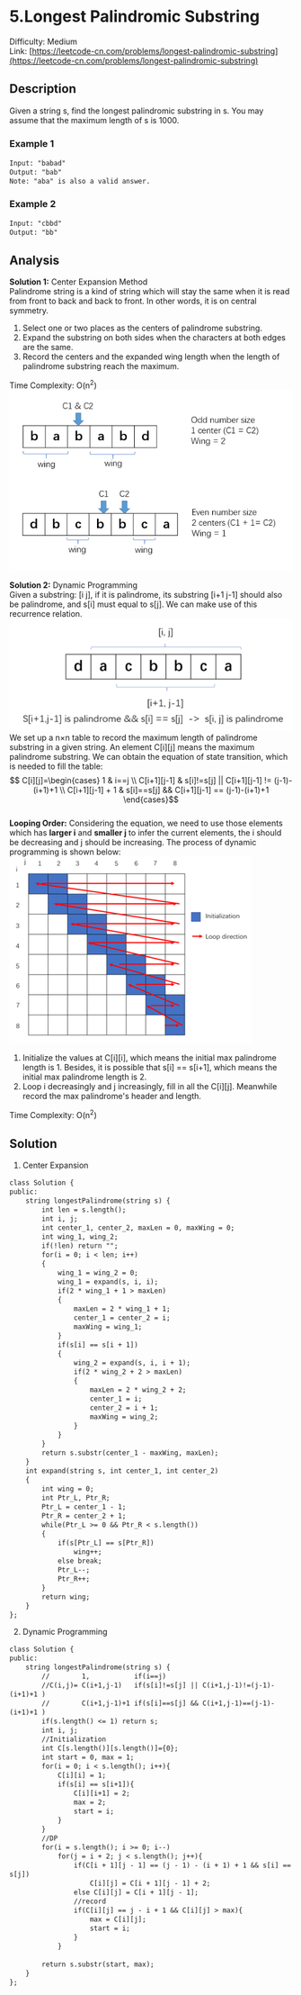 # 5.Longest Palindromic Substring
Difficulty: Medium  
Link: [https://leetcode-cn.com/problems/longest-palindromic-substring](https://leetcode-cn.com/problems/longest-palindromic-substring)
## Description
Given a string s, find the longest palindromic substring in s. You may assume that the maximum length of s is 1000.
### Example 1
``` 
Input: "babad"
Output: "bab"
Note: "aba" is also a valid answer.
```
### Example 2
```
Input: "cbbd"
Output: "bb"
```
## Analysis
**Solution 1:** Center Expansion Method  
Palindrome string is a kind of string which will stay the same when it is read from front to back and back to front. In other words, it is on central symmetry.  
1. Select one or two places as the centers of palindrome substring. 
2. Expand the substring on both sides when the characters at both edges are the same.
3. Record the centers and the expanded wing length when the length of palindrome substring reach the maximum.  

Time Complexity: O(n<sup>2</sup>)  
![Image](https://github.com/WindsorWZZ/LeetCode-Solution/blob/master/pic/LC5.png)  

**Solution 2:** Dynamic Programming  
Given a substring: [i j], if it is palindrome, its substring [i+1 j-1] should also be palindrome, and s[i] must equal to s[j]. We can make use of this recurrence relation.  
![Image](https://github.com/WindsorWZZ/LeetCode-Solution/blob/master/pic/LC5_2.png)  
We set up a n×n table to record the maximum length of palindrome substring in a given string. An element C[i][j] means the maximum palindrome substring. We can obtain the equation of state transition, which is needed to fill the table:  
$$ C[i][j]=\begin{cases}
1 & i==j \\
C[i+1][j-1] & s[i]!=s[j] || C[i+1][j-1] != (j-1)-(i+1)+1 \\
C[i+1][j-1] + 1 & s[i]==s[j] && C[i+1][j-1] == (j-1)-(i+1)+1 
\end{cases}$$  
**Looping Order:** Considering the equation, we need to use those elements which has **larger i** and **smaller j** to infer the current elements, the i should be decreasing and j should be increasing. The process of dynamic programming is shown below:  
![Image](https://github.com/WindsorWZZ/LeetCode-Solution/blob/master/pic/LC5_3.png)  
1. Initialize the values at C[i][i], which means the initial max palindrome length is 1. Besides, it is possible that s[i] == s[i+1], which means the initial max palindrome length is 2.  
2. Loop i decreasingly and j increasingly, fill in all the C[i][j]. Meanwhile record the max palindrome's header and length.  

Time Complexity: O(n<sup>2</sup>)  
## Solution
1. Center Expansion
```
class Solution {
public:
    string longestPalindrome(string s) {
        int len = s.length();
        int i, j;
        int center_1, center_2, maxLen = 0, maxWing = 0;
        int wing_1, wing_2;
        if(!len) return "";
        for(i = 0; i < len; i++)
        {
            wing_1 = wing_2 = 0;
            wing_1 = expand(s, i, i);
            if(2 * wing_1 + 1 > maxLen)
            {
                maxLen = 2 * wing_1 + 1;
                center_1 = center_2 = i;
                maxWing = wing_1;
            }
            if(s[i] == s[i + 1])
            {
                wing_2 = expand(s, i, i + 1);
                if(2 * wing_2 + 2 > maxLen)
                {
                    maxLen = 2 * wing_2 + 2;
                    center_1 = i;
                    center_2 = i + 1;
                    maxWing = wing_2;
                }
            }
        }
        return s.substr(center_1 - maxWing, maxLen);
    }
    int expand(string s, int center_1, int center_2)
    {
        int wing = 0;
        int Ptr_L, Ptr_R;
        Ptr_L = center_1 - 1;
        Ptr_R = center_2 + 1;
        while(Ptr_L >= 0 && Ptr_R < s.length())
        {
            if(s[Ptr_L] == s[Ptr_R])
                wing++;
            else break;
            Ptr_L--;
            Ptr_R++;
        }
        return wing;
    }
};
```
2. Dynamic Programming
```
class Solution {
public:
    string longestPalindrome(string s) {
        //        1,           if(i==j)
        //C(i,j)= C(i+1,j-1)   if(s[i]!=s[j] || C(i+1,j-1)!=(j-1)-(i+1)+1 )
        //        C(i+1,j-1)+1 if(s[i]==s[j] && C(i+1,j-1)==(j-1)-(i+1)+1 )
        if(s.length() <= 1) return s;
        int i, j;
        //Initialization
        int C[s.length()][s.length()]={0};
        int start = 0, max = 1;
        for(i = 0; i < s.length(); i++){
            C[i][i] = 1;
            if(s[i] == s[i+1]){
                C[i][i+1] = 2;
                max = 2;
                start = i;
            }
        }
        //DP
        for(i = s.length(); i >= 0; i--)
            for(j = i + 2; j < s.length(); j++){
                if(C[i + 1][j - 1] == (j - 1) - (i + 1) + 1 && s[i] == s[j])
                    C[i][j] = C[i + 1][j - 1] + 2;
                else C[i][j] = C[i + 1][j - 1];
                //record
                if(C[i][j] == j - i + 1 && C[i][j] > max){
                    max = C[i][j];
                    start = i;
                }
            }
                
        return s.substr(start, max);
    }
};
```